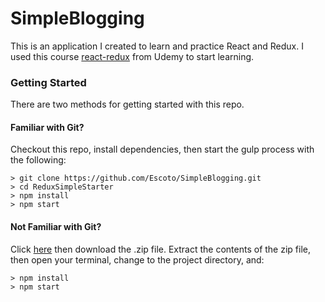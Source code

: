 # SimpleBlogging

This is an application I created to learn and practice React and Redux.
I used this course [react-redux](https://www.udemy.com/react-redux/) from Udemy
to start learning. 

### Getting Started

There are two methods for getting started with this repo.

#### Familiar with Git?
Checkout this repo, install dependencies, then start the gulp process with the following:

```
> git clone https://github.com/Escoto/SimpleBlogging.git
> cd ReduxSimpleStarter
> npm install
> npm start
```

#### Not Familiar with Git?
Click [here](https://github.com/Escoto/SimpleBlogging/releases) then download the .zip file.  Extract the contents of the zip file, then open your terminal, change to the project directory, and:

```
> npm install
> npm start
```
